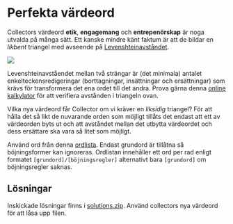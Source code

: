 # Perfekta värdeord

Collectors värdeord **etik**, **engagemang** och **entrepenörskap** är noga utvalda på många sätt. Ett kanske mindre känt faktum är att de bildar en *likbent* triangel med avseende på [Levenshteinavståndet](https://en.wikipedia.org/wiki/Levenshtein_distance).

<img src="./illustration.svg">

Levenshteinavståendet mellan två strängar är (det minimala) antalet enkelteckensredigeringar (borttagningar, insättningar och ersättningar) som krävs för transformera det ena ordet till det andra. Prova gärna denna [online kalkylator](https://planetcalc.com/1721/) för att verifiera avstånden i triangeln ovan.

Vilka nya värdeord får Collector om vi kräver en *liksidig* triangel? För att hålla det så likt de nuvarande orden som möjligt tillåts det endast att ett av värdeorden byts ut och att avståndet mellan det utbytta värdeordet och dess ersättare ska vara så litet som möjligt.

Använd ord från denna [ordlista](https://github.com/titoBouzout/Dictionaries/raw/master/Swedish.dic). Endast grundord är tillåtna så böjningsformer kan ignoreras. Ordlistan innehåller ett ord per rad enligt formatet `[grundord]/[böjningsregler]` alternativt bara `[grundord]` om böjningsregler saknas.

## Lösningar

Inskickade lösningar finns i [solutions.zip](./solutions.zip). Använd collectors nya värdeord för att låsa upp filen.